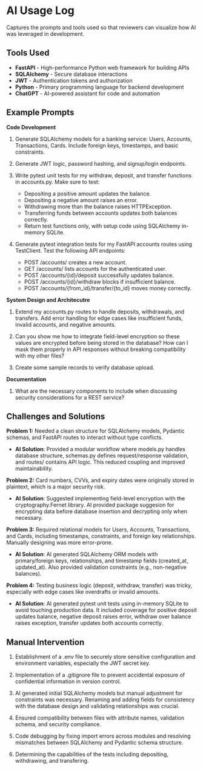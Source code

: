 # AI Usage Log
Captures the prompts and tools used so that reviewers can visualize how AI was leveraged in development.

## Tools Used
- **FastAPI** - High-performance Python web framework for building APIs
- **SQLAlchemy** - Secure database interactions
- **JWT** - Authentication tokens and authorization
- **Python** - Primary programming language for backend development
- **ChatGPT** - AI-powered assistant for code and automation

## Example Prompts

**Code Development**
1. Generate SQLAlchemy models for a banking service: Users, Accounts, Transactions, Cards. Include foreign keys, timestamps, and basic constraints.

2. Generate JWT logic, password hashing, and signup/login endpoints.

3. Write pytest unit tests for my withdraw, deposit, and transfer functions in accounts.py. Make sure to test:
    - Depositing a positive amount updates the balance.
    - Depositing a negative amount raises an error.
    - Withdrawing more than the balance raises HTTPException.
    - Transferring funds between accounts updates both balances correctly.
    - Return test functions only, with setup code using SQLAlchemy in-memory SQLite.
    
4. Generate pytest integration tests for my FastAPI accounts routes using TestClient. Test the following API endpoints:
    - POST /accounts/ creates a new account.
    - GET /accounts/ lists accounts for the authenticated user.
    - POST /accounts/{id}/deposit successfully updates balance.
    - POST /accounts/{id}/withdraw blocks if insufficient balance.
    - POST /accounts/{from_id}/transfer/{to_id} moves money correctly.

**System Design and Architecutre**
1. Extend my accounts.py routes to handle deposits, withdrawals, and transfers. Add error handling for edge cases like insufficient funds, invalid accounts, and negative amounts.

2. Can you show me how to integrate field-level encryption so these values are encrypted before being stored in the database? How can I mask them properly in API responses without breaking compatibility with my other files?

3. Create some sample records to verify database upload.

**Documentation**
1. What are the necessary components to include when discussing security considerations for a REST service?


## Challenges and Solutions

**Problem 1:**
Needed a clean structure for SQLAlchemy models, Pydantic schemas, and FastAPI routes to interact without type conflicts.

- **AI Solution**: Provided a modular workflow where models.py handles database structure, schemas.py defines request/response validation, and routes/ contains API logic. This reduced coupling and improved maintainability.

**Problem 2:**
Card numbers, CVVs, and expiry dates were originally stored in plaintext, which is a major security risk.

- **AI Solution**: Suggested implementing field-level encryption with the cryptography.Fernet library. AI provided package suggesion for encrypting data before database insertion and decrypting only when necessary.

**Problem 3:**
Required relational models for Users, Accounts, Transactions, and Cards, including timestamps, constraints, and foreign key relationships. Manually designing was more error-prone.

- **AI Solution**: AI generated SQLAlchemy ORM models with primary/foreign keys, relationships, and timestamp fields (created_at, updated_at). Also provided validation constraints (e.g., non-negative balances).

**Problem 4:**
Testing business logic (deposit, withdraw, transfer) was tricky, especially with edge cases like overdrafts or invalid amounts.

- **AI Solution**: AI generated pytest unit tests using in-memory SQLite to avoid touching production data. It included coverage for positive deposit updates balance, negative deposit raises error, withdraw over balance raises exception, transfer updates both accounts correctly.

## Manual Intervention
1. Establishment of a .env file to securely store sensitive configuration and environment variables, especially the JWT secret key.

2. Implementation of a .gitignore file to prevent accidental exposure of confidential information in version control.

3. AI generated initial SQLAlchemy models but manual adjustment for constraints was necessary. Renaming and adding fields for consistency with the database design and validating relationships was crucial.

4. Ensured compatibility between files with attribute names, validation schema, and security compliance.

5. Code debugging by fixing import errors across modules and resolving mismatches between SQLAlchemy and Pydantic schema structure.

6. Determining the capabilities of the tests including depositing, withdrawing, and transfering.

